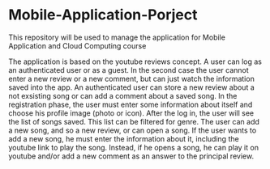 # Mobile-Application-Porject
This repository will be used to manage the application for Mobile Application and Cloud Computing course

The application is based on the youtube reviews concept.
A user can log as an authenticated user or as a guest.
In the second case the user cannot enter a new review or a new comment, but can just watch the information saved into the app.
An authenticated user can store a new review about a not exsisting song or can add a comment about a saved song.
In the registration phase, the user must enter some information about itself and choose his profile image (photo or icon).
After the log in, the user will see the list of songs saved. This list can be filtered for genre.
The user can add a new song, and so a new review, or can open a song.
If the user wants to add a new song, he must enter the information about it, including the youtube link to play the song.
Instead, if he opens a song, he can play it on youtube and/or add a new comment as an answer to the principal review.
